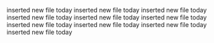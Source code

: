 inserted new file today
inserted new file today
inserted new file today
inserted new file today
inserted new file today
inserted new file today
inserted new file today
inserted new file today
inserted new file today
inserted new file today
